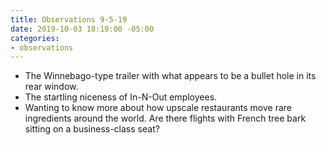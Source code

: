 ```yaml
---
title: Observations 9-5-19
date: 2019-10-03 18:19:00 -05:00
categories:
- observations
---
```


- The Winnebago-type trailer with what appears to be a bullet hole in its rear window.
- The startling niceness of In-N-Out employees.
- Wanting to know more about how upscale restaurants move rare ingredients around the world. Are there flights with French tree bark sitting on a business-class seat?